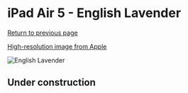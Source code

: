 # iPad Air 5 - English Lavender

[Return to previous page](/ipad_pro2)

[High-resolution image from Apple](https://store.storeimages.cdn-apple.com/8756/as-images.apple.com/is/MNA63?wid=4500&hei=4500&fmt=png)

<div style="width: 500px"><img src="/almost_uncompressed/MNA63.webp" alt="English Lavender"></div>

## Under construction
